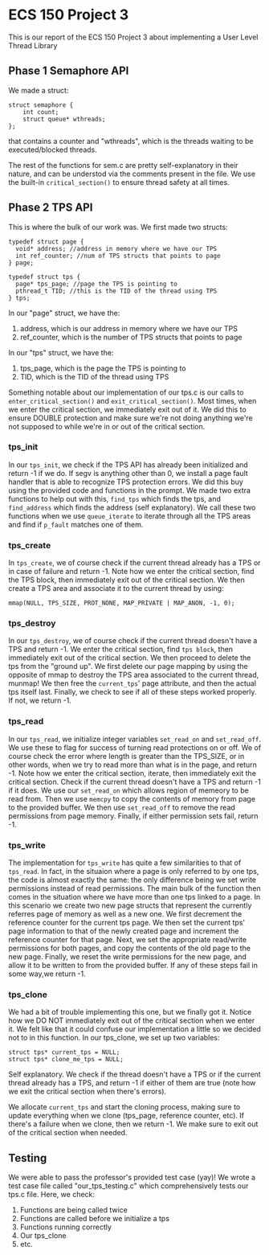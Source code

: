 # ECS 150 Project 3
This is our report of the ECS 150 Project 3 about implementing a User Level Thread Library

## Phase 1 Semaphore API
We made a struct:

```
struct semaphore {
	int count;
	struct queue* wthreads;
};
```
that contains a counter and "wthreads", which is the threads waiting to be executed/blocked threads.

The rest of the functions for sem.c are pretty self-explanatory in their nature, and can be understod via the comments present
in the file. We use the built-in `critical_section()` to ensure thread safety at all times.

## Phase 2 TPS API
This is where the bulk of our work was. We first made two structs:

```
typedef struct page {
  void* address; //address in memory where we have our TPS
  int ref_counter; //num of TPS structs that points to page
} page;

typedef struct tps {
  page* tps_page; //page the TPS is pointing to
  pthread_t TID; //this is the TID of the thread using TPS
} tps;

```
In our "page" struct, we have the:
1. address, which is our address in memory where we have our TPS
2. ref_counter, which is the number of TPS structs that points to page

In our "tps" struct, we have the:
1. tps_page, which is the page the TPS is pointing to
2. TID, which is the TID of the thread using TPS

Something notable about our implementation of our tps.c is our calls to `enter_critical_section()` and `exit_critical_section()`. Most times, when we enter the critical section, we immediately exit out of it. We did this to ensure DOUBLE protection and make sure we're not doing anything we're not supposed to while we're in or out of the critical section.

### tps_init
In our `tps_init`, we check if the TPS API has already been initialized and return -1 if we do. If segv is anything other than 0, we install a page fault handler that is able to recognize TPS protection errors. We did this buy using the provided code and functions in the prompt. We made two extra functions to help out with this, `find_tps` which finds the tps, and `find_address` which finds the address (self explanatory). We call these two functions when we use `queue_iterate` to iterate through all the TPS areas and find if `p_fault` matches one of them.

### tps_create
In `tps_create`, we of course check if the current thread already has a TPS or in case of failure and return -1. Note how we enter the critical section, find the TPS block, then immediately exit out of the critical section. We then create a TPS area and associate it to the current thread by using:

```
mmap(NULL, TPS_SIZE, PROT_NONE, MAP_PRIVATE | MAP_ANON, -1, 0);
```

### tps_destroy
In our `tps_destroy`, we of course check if the current thread doesn't have a TPS and return -1. We enter the critical section, find `tps block`, then immediately exit out of the critical section. We then proceed to delete the tps from the "ground up". We first delete our page mapping by using the opposite of mmap to destroy the TPS area associated to the current thread, munmap! We then free the `current_tps`' page attribute, and then the actual tps itself last. Finally, we check to see if all of these steps worked properly. If not, we return -1.

### tps_read
In our `tps_read`, we initialize integer variables `set_read_on` and `set_read_off`. We use these to flag for success of turning read protections on or off. We of course check the error where length is greater than the TPS_SIZE, or in other words, when we try to read more than what is in the page, and return -1. Note how we enter the critical section, iterate, then immediately exit the critical section. Check if the current thread doesn't have a TPS and return -1 if it does. We use our `set_read_on` which allows region of memeory to be read from. Then we use `memcpy` to copy the contents of memory from page to the provided buffer. We then use `set_read_off` to remove the read permissions from page memory. Finally, if either permission sets fail, return -1.

### tps_write
The implementation for `tps_write` has quite a few similarities to that of `tps_read`. In fact, in the situaion where a page is only referred to by one tps, the code is almost exactly the same: the only difference being we set write permissions instead of read permissions. The main bulk of the function then comes in the situation where we have more than one tps linked to a page. In this scenario we create two new page structs that represent the currently referres page of memory as well as a new one. We first decrement the reference counter for the current tps page. We then set the current tps' page information to that of the newly created page and increment the reference counter for that page. Next, we set the appropriate read/write permissions for both pages, and copy the contents of the old page to the new page. Finally, we reset the write permissions for the new page, and allow it to be written to from the provided buffer. If any of these steps fail in some way,we return -1.


### tps_clone
We had a bit of trouble implementing this one, but we finally got it. Notice how we DO NOT immediately exit out of the critical section when we enter it. We felt like that it could confuse our implementation a little so we decided not to in this function. In our tps_clone, we set up two variables:
```
struct tps* current_tps = NULL;
struct tps* clone_me_tps = NULL;
```

Self explanatory. We check if the thread doesn't have a TPS or if the current thread already has a TPS, and return -1 if either of them are true (note how we exit the critical section when there's errors).

We allocate `current_tps` and start the cloning process, making sure to update everything when we clone (tps_page, reference counter, etc). If there's a failure when we clone, then we return -1. We make sure to exit out of the critical section when needed.

## Testing
We were able to pass the professor's provided test case (yay)! We wrote a test case file called "our_tps_testing.c" which comprehensively tests our tps.c file. Here, we check:
1. Functions are being called twice
2. Functions are called before we initialize a tps
3. Functions running correctly
4. Our tps_clone
5. etc.
